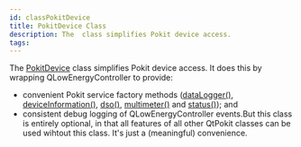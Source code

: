 ```yaml
---
id: classPokitDevice
title: PokitDevice Class
description: The  class simplifies Pokit device access.
tags:
---
```

The <a href="classPokitDevice">PokitDevice</a> class simplifies Pokit device access.
It does this by wrapping QLowEnergyController to provide:
* convenient Pokit service factory methods (<a href="classPokitDevice_1a77d94b8b0cf19bdbbd8f994e3c66c961">dataLogger()</a>, <a href="classPokitDevice_1a1e04571a74d06fcc4608e70437b5fa5d">deviceInformation()</a>, <a href="classPokitDevice_1a3ded76591f3ec2b0620a2fbc617ed117">dso()</a>, <a href="classPokitDevice_1a7b4467f667ace65992a8fd152e9799ce">multimeter()</a> and <a href="classPokitDevice_1adaaaedcb434b3dda9608ad58192e9142">status()</a>); and
* consistent debug logging of QLowEnergyController events.But this class is entirely optional, in that all features of all other QtPokit classes can be used wihtout this class. It's just a (meaningful) convenience.
